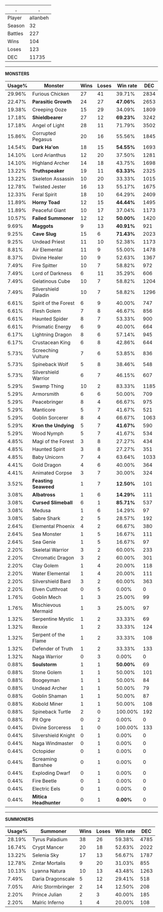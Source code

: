 .|.
|-|-
Player|allanbeh
Season|32
Battles|227
Wins|104
Loses|123
DEC|11735

---
**MONSTERS**

Usage%|Monster|Wins|Loses|Win rate|DEC|
-|-|-|-|-|-|
29.96%|Furious Chicken|27|41|39.71%|2834|
22.47%|**Parasitic Growth**|24|27|**47.06%**|2653|
19.38%|Creeping Ooze|15|29|34.09%|1809|
17.18%|**Shieldbearer**|27|12|**69.23%**|3242|
17.18%|Angel of Light|28|11|71.79%|3502|
15.86%|Corrupted Pegasus|20|16|55.56%|1845|
14.54%|**Dark Ha'on**|18|15|**54.55%**|1693|
14.10%|Lord Arianthus|12|20|37.50%|1281|
14.10%|Highland Archer|14|18|43.75%|1698|
13.22%|**Truthspeaker**|19|11|**63.33%**|2325|
13.22%|Skeleton Assassin|10|20|33.33%|1015|
12.78%|Twisted Jester|16|13|55.17%|1675|
12.33%|Feral Spirit|18|10|64.29%|2409|
11.89%|**Horny Toad**|12|15|**44.44%**|1495|
11.89%|Peaceful Giant|10|17|37.04%|1173|
10.57%|**Failed Summoner**|12|12|**50.00%**|1420|
9.69%|**Maggots**|9|13|**40.91%**|921|
9.25%|**Cave Slug**|15|6|**71.43%**|2023|
9.25%|Undead Priest|11|10|52.38%|1173|
8.81%|Air Elemental|11|9|55.00%|1478|
8.37%|Divine Healer|10|9|52.63%|1367|
7.49%|Fire Spitter|10|7|58.82%|972|
7.49%|Lord of Darkness|6|11|35.29%|606|
7.49%|Gelatinous Cube|10|7|58.82%|1204|
7.49%|Silvershield Paladin|10|7|58.82%|1296|
6.61%|Spirit of the Forest|6|9|40.00%|747|
6.61%|Flesh Golem|7|8|46.67%|856|
6.61%|Haunted Spider|8|7|53.33%|900|
6.61%|Prismatic Energy|6|9|40.00%|664|
6.17%|Lightning Dragon|8|6|57.14%|945|
6.17%|Crustacean King|6|8|42.86%|644|
5.73%|Screeching Vulture|7|6|53.85%|836|
5.73%|Spineback Wolf|5|8|38.46%|548|
5.73%|Silvershield Warrior|6|7|46.15%|607|
5.29%|Swamp Thing|10|2|83.33%|1185|
5.29%|Armorsmith|6|6|50.00%|709|
5.29%|Peacebringer|8|4|66.67%|975|
5.29%|Manticore|5|7|41.67%|521|
5.29%|Goblin Sorcerer|8|4|66.67%|1063|
5.29%|**Kron the Undying**|5|7|**41.67%**|590|
5.29%|Wood Nymph|5|7|41.67%|534|
4.85%|Magi of the Forest|3|8|27.27%|434|
4.85%|Haunted Spirit|3|8|27.27%|351|
4.85%|Baby Unicorn|7|4|63.64%|1033|
4.41%|Gold Dragon|4|6|40.00%|364|
4.41%|Animated Corpse|3|7|30.00%|324|
3.52%|**Feasting Seaweed**|1|7|**12.50%**|101|
3.08%|**Albatross**|1|6|**14.29%**|111|
3.08%|**Cursed Slimeball**|6|1|**85.71%**|537|
3.08%|Medusa|1|6|14.29%|97|
3.08%|Sabre Shark|2|5|28.57%|192|
2.64%|Elemental Phoenix|4|2|66.67%|380|
2.64%|Sea Monster|1|5|16.67%|111|
2.64%|Sea Genie|1|5|16.67%|97|
2.20%|Skeletal Warrior|3|2|60.00%|233|
2.20%|Chromatic Dragon|3|2|60.00%|301|
2.20%|Clay Golem|1|4|20.00%|118|
2.20%|Water Elemental|1|4|20.00%|111|
2.20%|Silvershield Bard|3|2|60.00%|363|
2.20%|Elven Cutthroat|0|5|0.00%|0|
1.76%|Goblin Mech|1|3|25.00%|99|
1.76%|Mischievous Mermaid|1|3|25.00%|97|
1.32%|Serpentine Mystic|1|2|33.33%|69|
1.32%|Rexxie|1|2|33.33%|124|
1.32%|Serpent of the Flame|1|2|33.33%|108|
1.32%|Defender of Truth|1|2|33.33%|133|
1.32%|Naga Warrior|0|3|0.00%|0|
0.88%|**Soulstorm**|1|1|**50.00%**|69|
0.88%|Stone Golem|1|1|50.00%|101|
0.88%|Boogeyman|1|1|50.00%|84|
0.88%|Undead Archer|1|1|50.00%|79|
0.88%|Goblin Shaman|1|1|50.00%|87|
0.88%|Kobold Miner|1|1|50.00%|108|
0.88%|Spineback Turtle|2|0|100.00%|192|
0.88%|Pit Ogre|0|2|0.00%|0|
0.44%|Divine Sorceress|1|0|100.00%|133|
0.44%|Silvershield Knight|0|1|0.00%|0|
0.44%|Naga Windmaster|0|1|0.00%|0|
0.44%|Octopider|0|1|0.00%|0|
0.44%|Screaming Banshee|0|1|0.00%|0|
0.44%|Exploding Dwarf|0|1|0.00%|0|
0.44%|Fire Beetle|0|1|0.00%|0|
0.44%|Electric Eels|0|1|0.00%|0|
0.44%|**Mitica Headhunter**|0|1|**0.00%**|0|

---
**SUMMONERS**

Usage%|Summoner|Wins|Loses|Win rate|DEC|
-|-|-|-|-|-|
28.19%|Tyrus Paladium|38|26|59.38%|4785|
16.74%|Crypt Mancer|20|18|52.63%|2022|
13.22%|Selenia Sky|17|13|56.67%|1787|
12.78%|Zintar Mortalis|9|20|31.03%|855|
10.13%|Lyanna Natura|10|13|43.48%|1263|
7.49%|Daria Dragonscale|5|12|29.41%|518|
7.05%|Alric Stormbringer|2|14|12.50%|208|
2.20%|Prince Julian|2|3|40.00%|185|
2.20%|Malric Inferno|1|4|20.00%|108|
